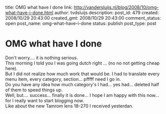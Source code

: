 title: OMG what have I done
link: http://vandersluijs.nl/blog/2008/10/omg-what-have-i-done.html
author: tvdsluijs
description: 
post_id: 479
created: 2008/10/29 20:43:00
created_gmt: 2008/10/29 20:43:00
comment_status: open
post_name: omg-what-have-i-done
status: publish
post_type: post

# OMG what have I done

Don't worry.... it is nothing serious.  
This morning I told you I was going dutch right ... (no no not getting cheap here).  
But I did not realize how much work that would be. I had to translate every menu item, every category, section... pfffff need I go in.  
Do you have any idea how much category's I had... yes had... deleted half of them to speed things up.  
Well, but.... success... finally it is done... I hope I am happy with this now... for I really want to start blogging now.  
Like about the new Tamrom lens 18-270 I received yesterdan.